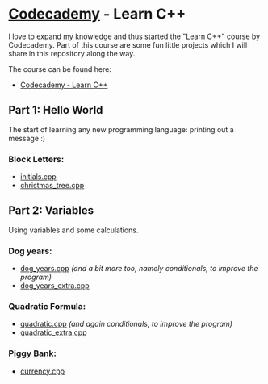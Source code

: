 # [Codecademy](https://www.codecademy.com) - Learn C++

I love to expand my knowledge and thus started the "Learn C++" course by Codecademy. Part of this course are some fun little projects which I will share in this repository along the way.

The course can be found here:

- [Codecademy - Learn C++](https://www.codecademy.com/learn/learn-c-plus-plus)

## Part 1: Hello World

The start of learning any new programming language: printing out a message :)

### Block Letters:

* [initials.cpp](1_hello_world/block_letters/initials.cpp)</li>
* [christmas_tree.cpp](1_hello_world/block_letters/christmas_tree.cpp)</li>

## Part 2: Variables

Using variables and some calculations.

### Dog years:

* [dog_years.cpp](2_variables/dog_years/dog_years.cpp)
*(and a bit more too, namely conditionals, to improve the program)* 
* [dog_years_extra.cpp](2_variables/dog_years/dog_years_extra.cpp)

### Quadratic Formula:
* [quadratic.cpp](2_variables/quadratic_formula/quadratic.cpp)
*(and again conditionals, to improve the program)* 
* [quadratic_extra.cpp](2_variables/dog_years/quadratic_extra.cpp)

### Piggy Bank:
* [currency.cpp](2_variables/piggy_bank/currency.cpp)
